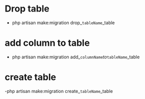 # Drop table
- php artisan make:migration drop_`tableName`_table

# add column to table
- php artisan make:migration add_`columnName`_to_`tableName`_table

# create table
-php artisan make:migration create_`tableName`_table